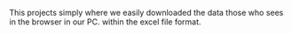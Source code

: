 This projects simply where we easily downloaded the data those who sees in the browser in our PC. within the excel file format.
